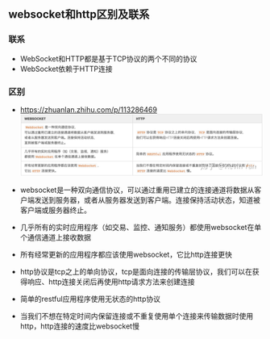 ## websocket和http区别及联系

### 联系
- WebSocket和HTTP都是基于TCP协议的两个不同的协议
- WebSocket依赖于HTTP连接

### 区别
- https://zhuanlan.zhihu.com/p/113286469
![avatar](./img/websocket.jpg)

- websocket是一种双向通信协议，可以通过重用已建立的连接通道将数据从客户端发送到服务器，或者从服务器发送到客户端。连接保持活动状态，知道被客户端或服务器终止。
- 几乎所有的实时应用程序（如交易、监控、通知服务）都使用websocket在单个通信通道上接收数据
- 所有经常更新的应用程序都应该使用websocket，它比http连接更快

- http协议是tcp之上的单向协议，tcp是面向连接的传输层协议，我们可以在获得响应、http连接关闭后再使用http请求方法来创建连接
- 简单的restful应用程序使用无状态的http协议
- 当我们不想在特定时间内保留连接或不重复使用单个连接来传输数据时使用http，http连接的速度比websocket慢